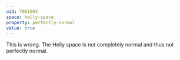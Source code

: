 ```yaml
---
uid: T001093
space: helly-space
property: perfectly-normal
value: true
---
```

This is wrong. The Helly space is not completely normal and thus not perfectly normal.

